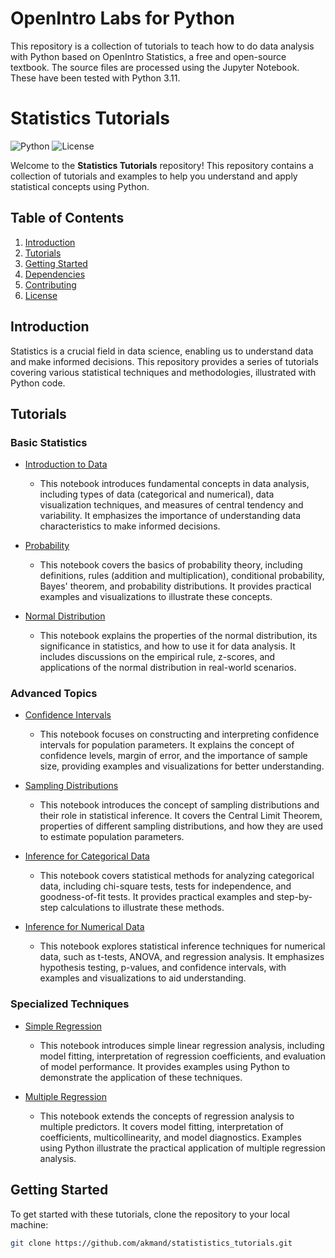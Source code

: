 OpenIntro Labs for Python
=========================

This repository is a collection of tutorials to teach how to do data analysis with Python based on OpenIntro Statistics, a free and open-source textbook. The source files are processed using the Jupyter Notebook. These have been tested with Python 3.11.

# Statistics Tutorials

![Python](https://img.shields.io/badge/Python-3.x-blue.svg)
![License](https://img.shields.io/badge/License-MIT-brightgreen.svg)

Welcome to the **Statistics Tutorials** repository! This repository contains a collection of tutorials and examples to help you understand and apply statistical concepts using Python.

## Table of Contents

1. [Introduction](#introduction)
2. [Tutorials](#tutorials)
3. [Getting Started](#getting-started)
4. [Dependencies](#dependencies)
5. [Contributing](#contributing)
6. [License](#license)

## Introduction

Statistics is a crucial field in data science, enabling us to understand data and make informed decisions. This repository provides a series of tutorials covering various statistical techniques and methodologies, illustrated with Python code.

## Tutorials

### Basic Statistics

- [Introduction to Data](tutorials/ch1n2_intro_to_data.ipynb)
  - This notebook introduces fundamental concepts in data analysis, including types of data (categorical and numerical), data visualization techniques, and measures of central tendency and variability. It emphasizes the importance of understanding data characteristics to make informed decisions.

- [Probability](tutorials/ch3_probability.ipynb)
  - This notebook covers the basics of probability theory, including definitions, rules (addition and multiplication), conditional probability, Bayes' theorem, and probability distributions. It provides practical examples and visualizations to illustrate these concepts.

- [Normal Distribution](tutorials/ch4_normal_distribution.ipynb)
  - This notebook explains the properties of the normal distribution, its significance in statistics, and how to use it for data analysis. It includes discussions on the empirical rule, z-scores, and applications of the normal distribution in real-world scenarios.

### Advanced Topics

- [Confidence Intervals](tutorials/ch5_confidence_intervals.ipynb)
  - This notebook focuses on constructing and interpreting confidence intervals for population parameters. It explains the concept of confidence levels, margin of error, and the importance of sample size, providing examples and visualizations for better understanding.

- [Sampling Distributions](tutorials/ch5_sampling_distributions.ipynb)
  - This notebook introduces the concept of sampling distributions and their role in statistical inference. It covers the Central Limit Theorem, properties of different sampling distributions, and how they are used to estimate population parameters.

- [Inference for Categorical Data](tutorials/ch6_inf_for_categorical_data.ipynb)
  - This notebook covers statistical methods for analyzing categorical data, including chi-square tests, tests for independence, and goodness-of-fit tests. It provides practical examples and step-by-step calculations to illustrate these methods.

- [Inference for Numerical Data](tutorials/ch7_inf_for_numerical_data.ipynb)
  - This notebook explores statistical inference techniques for numerical data, such as t-tests, ANOVA, and regression analysis. It emphasizes hypothesis testing, p-values, and confidence intervals, with examples and visualizations to aid understanding.

### Specialized Techniques

- [Simple Regression](tutorials/ch8_simple_regression.ipynb)
  - This notebook introduces simple linear regression analysis, including model fitting, interpretation of regression coefficients, and evaluation of model performance. It provides examples using Python to demonstrate the application of these techniques.

- [Multiple Regression](tutorials/ch9_multiple_regression.ipynb)
  - This notebook extends the concepts of regression analysis to multiple predictors. It covers model fitting, interpretation of coefficients, multicollinearity, and model diagnostics. Examples using Python illustrate the practical application of multiple regression analysis.

## Getting Started

To get started with these tutorials, clone the repository to your local machine:

```bash
git clone https://github.com/akmand/statististics_tutorials.git


